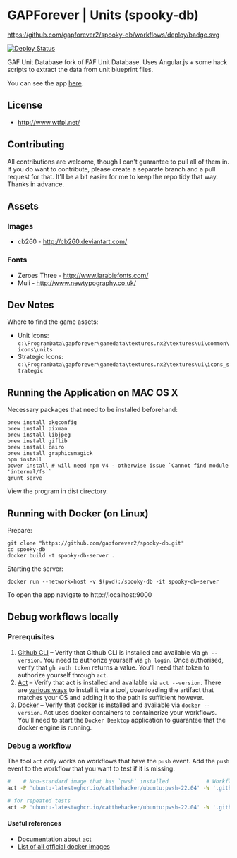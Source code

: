 # GAPForever | Units (spooky-db)

https://github.com/gapforever2/spooky-db/workflows/deploy/badge.svg

[![Deploy Status](https://github.com/gapforever2/spooky-db/workflows/deploy/badge.svg)](https://github.com/gapforever2/spooky-db/actions/workflows/deploy.yaml)

GAF Unit Database fork of FAF Unit Database. Uses Angular.js + some hack scripts to extract the data from unit blueprint files.

You can see the app [here](https://gapforever2.github.io/spooky-db/#/).

## License

- http://www.wtfpl.net/

## Contributing

All contributions are welcome, though I can't guarantee to pull all of them in. If you do want to contribute, please create a separate branch and a pull request for that. It'll be a bit easier for me to keep the repo tidy that way. Thanks in advance.

## Assets

### Images

- cb260 - http://cb260.deviantart.com/

### Fonts

- Zeroes Three - http://www.larabiefonts.com/
- Muli - http://www.newtypography.co.uk/

## Dev Notes

Where to find the game assets:
- Unit Icons: `c:\ProgramData\gapforever\gamedata\textures.nx2\textures\ui\common\icons\units`
- Strategic Icons: `c:\ProgramData\gapforever\gamedata\textures.nx2\textures\ui\icons_strategic`

## Running the Application on MAC OS X

Necessary packages that need to be installed beforehand:

```shell
brew install pkgconfig
brew install pixman
brew install libjpeg
brew install giflib
brew install cairo
brew install graphicsmagick
npm install
bower install # will need npm V4 - otherwise issue `Cannot find module 'internal/fs'`
grunt serve
```

View the program in dist directory.

## Running with Docker (on Linux)

Prepare:

```shell
git clone "https://github.com/gapforever2/spooky-db.git"
cd spooky-db
docker build -t spooky-db-server .
```

Starting the server:

```shell
docker run --network=host -v $(pwd):/spooky-db -it spooky-db-server
```

To open the app navigate to http://localhost:9000

## Debug workflows locally

### Prerequisites

1. [Github CLI](https://github.com/cli/cli) – Verify that Github CLI is installed and available via `gh --version`. You need to authorize yourself via `gh login`. Once authorised, verify that `gh auth token` returns a value. You'll need that token to authorize yourself through `act`.
2. [Act](https://github.com/nektos/act) – Verify that act is installed and available via `act --version`. There are [various ways](https://nektosact.com/installation/index.html) to install it via a tool, downloading the artifact that matches your OS and adding it to the path is sufficient however.
3. [Docker](https://www.docker.com/products/docker-desktop/) – Verify that docker is installed and available via `docker --version`.  Act uses docker containers to containerize your workflows. You'll need to start the `Docker Desktop` application to guarantee that the docker engine is running.

### Debug a workflow

The tool `act` only works on workflows that have the `push` event. Add the `push` event to the workflow that you want to test if it is missing.

```bash
#    # Non-standard image that has `pwsh` installed            # Workflow to debug               # Token to authorize
act -P 'ubuntu-latest=ghcr.io/catthehacker/ubuntu:pwsh-22.04' -W '.github/workflows/build.yaml' -s GITHUB_TOKEN="$(gh auth token)"

# for repeated tests                                                                             # do not pull (-p) the docker image each time
act -P 'ubuntu-latest=ghcr.io/catthehacker/ubuntu:pwsh-22.04' -W '.github/workflows/build.yaml' -s GITHUB_TOKEN="$(gh auth token)" -p=false
```

#### Useful references

- [Documentation about act](https://nektosact.com/introduction.html)
- [List of all official docker images](https://github.com/catthehacker/docker_images)
